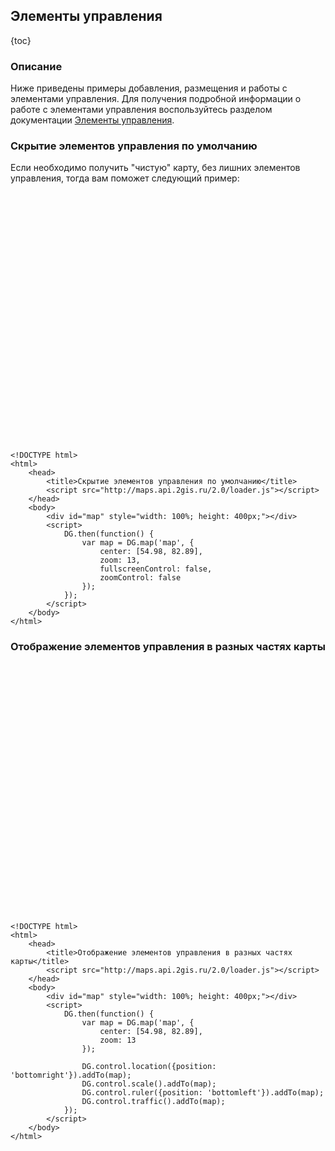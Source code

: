 ## Элементы управления

{toc}

### Описание

Ниже приведены примеры добавления, размещения и работы с элементами управления. Для получения подробной информации о работе
с элементами управления воспользуйтесь разделом документации <a href="/doc/maps/ru/manual/controls">Элементы управления</a>.

### Скрытие элементов управления по умолчанию

Если необходимо получить "чистую" карту, без лишних элементов управления, тогда вам поможет следующий пример:

<script src="http://maps.api.2gis.ru/2.0/loader.js"></script>
<div id="map" style="width: 100%; height: 400px;"></div>
<script>
    DG.then(function() {
        var map = DG.map('map', {
            center: [54.98, 82.89],
            zoom: 13,
            fullscreenControl: false,
            zoomControl: false
        });
    });
</script>

    <!DOCTYPE html>
    <html>
        <head>
            <title>Скрытие элементов управления по умолчанию</title>
            <script src="http://maps.api.2gis.ru/2.0/loader.js"></script>
        </head>
        <body>
            <div id="map" style="width: 100%; height: 400px;"></div>
            <script>
                DG.then(function() {
                    var map = DG.map('map', {
                        center: [54.98, 82.89],
                        zoom: 13,
                        fullscreenControl: false,
                        zoomControl: false
                    });
                });
            </script>
        </body>
    </html>

### Отображение элементов управления в разных частях карты

<div id="map1" style="width: 100%; height: 400px;"></div>
<script>
    DG.then(function() {
        var map = DG.map('map1', {
            center: [54.98, 82.89],
            zoom: 13
        });

        DG.control.location({position: 'bottomright'}).addTo(map);
        DG.control.scale().addTo(map);
        DG.control.ruler({position: 'bottomleft'}).addTo(map);
        DG.control.traffic().addTo(map);
    });
</script>

    <!DOCTYPE html>
    <html>
        <head>
            <title>Отображение элементов управления в разных частях карты</title>
            <script src="http://maps.api.2gis.ru/2.0/loader.js"></script>
        </head>
        <body>
            <div id="map" style="width: 100%; height: 400px;"></div>
            <script>
                DG.then(function() {
                    var map = DG.map('map', {
                        center: [54.98, 82.89],
                        zoom: 13
                    });

                    DG.control.location({position: 'bottomright'}).addTo(map);
                    DG.control.scale().addTo(map);
                    DG.control.ruler({position: 'bottomleft'}).addTo(map);
                    DG.control.traffic().addTo(map);
                });
            </script>
        </body>
    </html>
